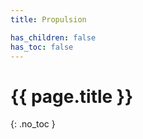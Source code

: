 ```yaml
---
title: Propulsion

has_children: false
has_toc: false
---
```


<!-- Page title (excluded from Table of Contents) -->
<h1>{{ page.title }}</h1>{: .no_toc }

